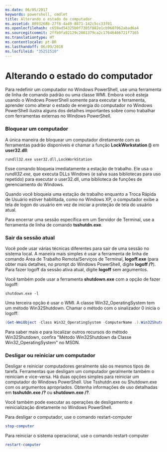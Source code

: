 ```yaml
---
ms.date: 06/05/2017
keywords: powershell, cmdlet
title: Alterando o estado do computador
ms.assetid: 8093268b-27f8-4a49-8871-142c5cc33f01
ms.openlocfilehash: c659ad54325b0f7305f882e1cb9607062abad6a4
ms.sourcegitcommit: 2ffb9fa92129c2001379ca2c17646466721f7165
ms.translationtype: HT
ms.contentlocale: pt-BR
ms.lasthandoff: 06/09/2018
ms.locfileid: "35251510"
---
```

# <a name="changing-computer-state"></a>Alterando o estado do computador

Para redefinir um computador no Windows PowerShell, use uma ferramenta de linha de comando padrão ou uma classe WMI. Embora você esteja usando o Windows PowerShell somente para executar a ferramenta, aprender como alterar o estado de energia do computador no Windows PowerShell ilustra alguns dos detalhes importantes sobre como trabalhar com ferramentas externas no Windows PowerShell.

### <a name="locking-a-computer"></a>Bloquear um computador

A única maneira de bloquear um computador diretamente com as ferramentas padrão disponíveis é chamar a função **LockWorkstation ()** em **user32.dll**:

```
rundll32.exe user32.dll,LockWorkStation
```

Esse comando bloqueia imediatamente a estação de trabalho. Ele usa o *rundll32.exe*, que executa DLLs Windows (e salva suas bibliotecas para uso repetido) para executar o user32.dll, uma biblioteca de funções de gerenciamento do Windows.

Quando você bloqueia uma estação de trabalho enquanto a Troca Rápida de Usuário estiver habilitada, como no Windows XP, o computador exibe a tela de logon do usuário em vez de iniciar a proteção de tela do usuário atual.

Para encerrar uma sessão específica em um Servidor de Terminal, use a ferramenta de linha de comando **tsshutdn.exe**.

### <a name="logging-off-the-current-session"></a>Sair da sessão atual

Você pode usar várias técnicas diferentes para sair de uma sessão no sistema local. A maneira mais simples é usar a ferramenta de linha de comando Área de Trabalho Remota/Serviços de Terminal, **logoff.exe** (para obter mais detalhes, no prompt do Windows PowerShell, digite **logoff /?**). Para fazer logoff da sessão ativa atual, digite **logoff** sem argumentos.

Você também pode usar a ferramenta **shutdown.exe** com a opção de fazer logoff:

```
shutdown.exe -l
```

Uma terceira opção é usar o WMI. A classe Win32_OperatingSystem tem um método Win32Shutdown. Chamar o método com o sinalizador 0 inicia o logoff:

```powershell
(Get-WmiObject -Class Win32_OperatingSystem -ComputerName .).Win32Shutdown(0)
```

Para saber mais e para localizar outros recursos do método Win32Shutdown, confira "Método Win32Shutdown da Classe Win32_OperatingSystem" no MSDN.

### <a name="shutting-down-or-restarting-a-computer"></a>Desligar ou reiniciar um computador

Desligar e reiniciar computadores geralmente são os mesmos tipos de tarefa. Ferramentas que desligam um computador geralmente também o reiniciam e vice-versa. Há duas opções simples para reiniciar um computador do Windows PowerShell. Use Tsshutdn.exe ou Shutdown.exe com os argumentos apropriados. Obtenha informações de uso detalhadas em **tsshutdn.exe /?** ou **shutdown.exe /?**.

Você também pode executar as operações de desligamento e reinicialização diretamente no Windows PowerShell.

Para desligar o computador, use o comando restart-computer

```powershell
stop-computer
```

Para reiniciar o sistema operacional, use o comando restart-computer

```powershell
restart-computer
```
